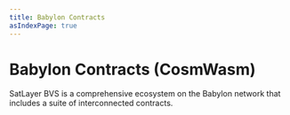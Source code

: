 ```yaml
---
title: Babylon Contracts
asIndexPage: true
---
```


# Babylon Contracts (CosmWasm)

SatLayer BVS is a comprehensive ecosystem on the Babylon network that includes a suite of interconnected contracts.
